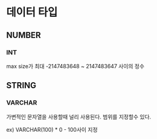 # 데이터 타입

## NUMBER

### INT

max size가 최대 -2147483648 \~ 2147483647 사이의 정수





## STRING

### VARCHAR

가변적인 문자열을 사용할때 널리 사용된다. 범위를 지정할수 있다.

ex) VARCHAR(100) \* 0 - 100사이 지정

